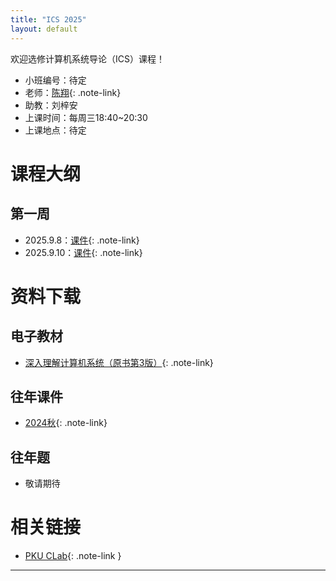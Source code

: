 ```yaml
---
title: "ICS 2025"
layout: default
---
```


欢迎选修计算机系统导论（ICS）课程！

- 小班编号：待定
- 老师：[陈翔](https://if-lab-pku.github.io){: .note-link}
- 助教：刘梓安
- 上课时间：每周三18:40~20:30
- 上课地点：待定

# 课程大纲

## 第一周
- 2025.9.8：[课件](https://www.baidu.com){: .note-link}
- 2025.9.10：[课件](resource/seminar/Week1.pptx){: .note-link}

# 资料下载

## 电子教材
- [深入理解计算机系统（原书第3版）](resource/textbook/深入理解计算机系统（原书第3版）.pdf){: .note-link}

## 往年课件
- [2024秋](resource/lecture/大班课件.rar){: .note-link}

## 往年题
- 敬请期待


# 相关链接

- [PKU CLab](https://clab.pku.edu.cn/){: .note-link }

---

